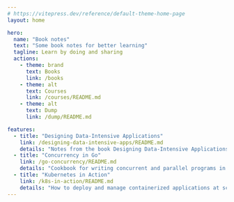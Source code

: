 ```yaml
---
# https://vitepress.dev/reference/default-theme-home-page
layout: home

hero:
  name: "Book notes"
  text: "Some book notes for better learning"
  tagline: Learn by doing and sharing
  actions:
    - theme: brand
      text: Books
      link: /books
    - theme: alt
      text: Courses
      link: /courses/README.md
    - theme: alt
      text: Dump
      link: /dump/README.md

features:
  - title: "Designing Data-Intensive Applications"
    link: /designing-data-intensive-apps/README.md
    details: "Notes from the book Designing Data-Intensive Applications"
  - title: "Concurrency in Go"
    link: /go-concurrency/README.md
    details: "Cookbook for writing concurrent and parallel programs in Go"
  - title: "Kubernetes in Action"
    link: /k8s-in-action/README.md
    details: "How to deploy and manage containerized applications at scale in production using Kubernetes"
---
```


